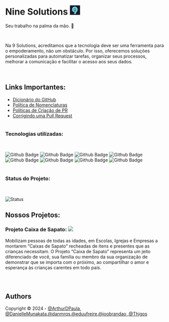 <h1>Nine Solutions <img src="https://github.com/9Solutions/site_institucional/blob/main/assets/img/9logo.png"  height="30px"></h1>
 Seu trabalho na palma da mão. 👋

<br><p>Na 9 Solutions, acreditamos que a tecnologia deve ser uma ferramenta para o empoderamento, não um obstáculo. Por isso, oferecemos soluções personalizadas para automatizar tarefas, organizar seus processos, melhorar a comunicação e facilitar o acesso aos seus dados. </p><br>


 <h2> Links Importantes: </h2>

 - [Dicionário do GitHub](https://gist.github.com/victorsenam/8580499)
 - [Política de Nomenclaturas](https://github.com/9Solutions/.github/blob/main/convencoes.md)
 - [Políticas de Criação de PR](https://github.com/9Solutions/.github/blob/main/criando-uma-pr.md)
 - [Corrigindo uma Pull Request](https://github.com/9Solutions/.github/blob/main/corrigindo-pr.md)<br>

# <h3>Tecnologias utilizadas:</h3><br>

![Github Badge](https://img.shields.io/badge/Java-ED8B00?style=for-the-badge&logo=openjdk&logoColor=white) 
![Github Badge](https://img.shields.io/badge/HTML-239120?style=for-the-badge&logo=html5&logoColor=white)
![Github Badge](https://img.shields.io/badge/CSS-239120?&style=for-the-badge&logo=css3&logoColor=white)
![Github Badge](https://img.shields.io/badge/JavaScript-F7DF1E?style=for-the-badge&logo=javascript&logoColor=black)
![Github Badge](https://img.shields.io/badge/Spring-6DB33F?style=for-the-badge&logo=spring&logoColor=white)
![Github Badge](https://img.shields.io/badge/React-20232A?style=for-the-badge&logo=react&logoColor=61DAFB)
![Github Badge](https://img.shields.io/badge/MySQL-00000F?style=for-the-badge&logo=mysql&logoColor=white)
![Github Badge](https://img.shields.io/badge/Node%20js-339933?style=for-the-badge&logo=nodedotjs&logoColor=white)<br>

# <h3>Status do Projeto:</h3><br>
 ![Status](https://img.shields.io/badge/Status_do_projeto-Em_Andamento-yellow)<br>

<h2>Nossos Projetos: </h2>

<h3> Projeto Caixa de Sapato: <img src="https://static.wixstatic.com/media/ee1977_e673de4fc9064326b1237eccef3571fe~mv2.png/v1/fill/w_341,h_336,al_c,q_85,usm_0.66_1.00_0.01,enc_auto/caixa%20copy_edited.png" height="30px"></h3>
<p>Mobilizam pessoas de todas as idades, em Escolas, Igrejas e Empresas a montarem “Caixas de Sapato” recheadas de itens e presentes que as crianças necessitam. O Projeto “Caixa de Sapato” representa um jeito diferenciado de você, sua família ou membro da sua organização de demonstrar que se importa com o próximo, ao compartilhar o amor e esperança às crianças carentes em todo país.</p><br> 

# <h2> Authors </h2>
Copyright ©️ 2024 - [@ArthurDPaula](https://github.com/ArthurDPaula), [@DanielleMunakata](https://github.com/DanielleMunakata),[@danmrqs](https://github.com/danmrqs),[@eduufreire](https://www.github.com/eduufreire),[@joobrandao ](https://github.com/joobrandao),[@Thigos](https://github.com/Thigos)
